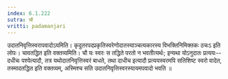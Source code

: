 ```yaml
---
index: 6.1.222
sutra: चौ
vritti: padamanjari
---
```


 उदातनिवृत्तिस्वरापवादोऽयमिति। कृदुतरपदप्रकृतिस्वरेणोदातस्याञ्चत्यकारस्य विभक्तिनिमिक्तकः ठचःऽ इति लोपः। चावतद्धित इति वक्तव्यमिति। चौ यः स्वरः स तद्धिते परतो न भवतीत्यर्थः; इन्यथा योऽनुदातः प्रत्ययः--दधीचः पश्येत्यादौ, तत्र यथोदातनिवृत्तिस्वरं बाधते, तथा दाधीच इत्यादौ प्रत्ययस्वरमपि सतिशिष्ट स्वरो वादेत, तस्मादतद्धित इति वक्तव्यम्, अस्मिश्च सति उदातनिवृत्तिस्वरस्यायमपवादो भवति ॥